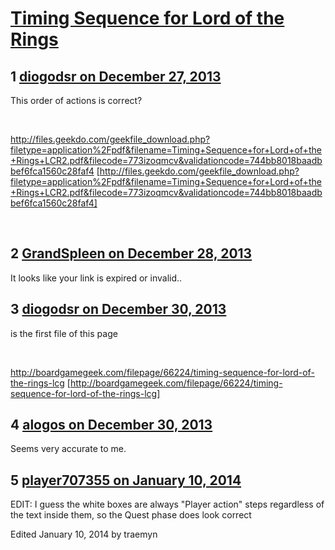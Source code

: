 # [Timing Sequence for Lord of the Rings](https://community.fantasyflightgames.com/topic/95809-timing-sequence-for-lord-of-the-rings/)

## 1 [diogodsr on December 27, 2013](https://community.fantasyflightgames.com/topic/95809-timing-sequence-for-lord-of-the-rings/?do=findComment&comment=939232)

This order of actions is correct?

 

http://files.geekdo.com/geekfile_download.php?filetype=application%2Fpdf&filename=Timing+Sequence+for+Lord+of+the+Rings+LCR2.pdf&filecode=773izoqmcv&validationcode=744bb8018baadbbef6fca1560c28faf4 [http://files.geekdo.com/geekfile_download.php?filetype=application%2Fpdf&filename=Timing+Sequence+for+Lord+of+the+Rings+LCR2.pdf&filecode=773izoqmcv&validationcode=744bb8018baadbbef6fca1560c28faf4]

  

## 2 [GrandSpleen on December 28, 2013](https://community.fantasyflightgames.com/topic/95809-timing-sequence-for-lord-of-the-rings/?do=findComment&comment=939659)

It looks like your link is expired or invalid..

## 3 [diogodsr on December 30, 2013](https://community.fantasyflightgames.com/topic/95809-timing-sequence-for-lord-of-the-rings/?do=findComment&comment=940965)

is the first file of this page

 

http://boardgamegeek.com/filepage/66224/timing-sequence-for-lord-of-the-rings-lcg [http://boardgamegeek.com/filepage/66224/timing-sequence-for-lord-of-the-rings-lcg]

## 4 [alogos on December 30, 2013](https://community.fantasyflightgames.com/topic/95809-timing-sequence-for-lord-of-the-rings/?do=findComment&comment=941244)

Seems very accurate to me.

## 5 [player707355 on January 10, 2014](https://community.fantasyflightgames.com/topic/95809-timing-sequence-for-lord-of-the-rings/?do=findComment&comment=950799)

EDIT: I guess the white boxes are always "Player action" steps regardless of the text inside them, so the Quest phase does look correct

Edited January 10, 2014 by traemyn

